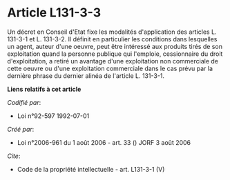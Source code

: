 # Article L131-3-3

Un décret en Conseil d'Etat fixe les modalités d'application des articles L. 131-3-1 et L. 131-3-2. Il définit en particulier
les conditions dans lesquelles un agent, auteur d'une oeuvre, peut être intéressé aux produits tirés de son exploitation
quand la personne publique qui l'emploie, cessionnaire du droit d'exploitation, a retiré un avantage d'une exploitation non
commerciale de cette oeuvre ou d'une exploitation commerciale dans le cas prévu par la dernière phrase du dernier alinéa de
l'article L. 131-3-1.

**Liens relatifs à cet article**

_Codifié par_:

  - Loi n°92-597 1992-07-01

_Créé par_:

  - Loi n°2006-961 du 1 août 2006 - art. 33 () JORF 3 août 2006

_Cite_:

  - Code de la propriété intellectuelle - art. L131-3-1 (V)
